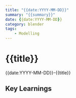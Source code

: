 ```yaml
---
title: "{{date:YYYY-MM-DD}}"
summary: "{{summary}}"
date: {{date:YYYY-MM-DD}}
category: blender
tags:
    - Modelling
---
```


# {{title}}
{{date:YYYY-MM-DD}}-{{title}}

## Key Learnings